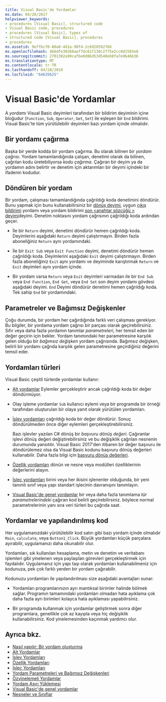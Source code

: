 ```yaml
---
title: Visual Basic'de Yordamlar
ms.date: 04/28/2017
helpviewer_keywords:
- procedures [Visual Basic], structured code
- Visual Basic code, procedures
- procedures [Visual Basic], types of
- structured code [Visual Basic], procedures
- procedures
ms.assetid: 9effbcf0-80a0-4d1a-98f4-2c6920592766
ms.openlocfilehash: 4b6dfe30268aef7dc61f130c2775e2cc0d1503e8
ms.sourcegitcommit: 2701302a99cafbe0d86d53d540eb0fa7e9b46b36
ms.translationtype: MT
ms.contentlocale: tr-TR
ms.lasthandoff: 04/28/2019
ms.locfileid: "64635625"
---
```

# <a name="procedures-in-visual-basic"></a>Visual Basic'de Yordamlar
A *yordamı* Visual Basic deyimleri tarafından bir bildirim deyiminin içine bloğudur (`Function`, `Sub`, `Operator`, `Get`, `Set`) ile eşleşen bir `End` bildirimi. Visual Basic'te tüm yürütülebilir deyimleri bazı yordam içinde olmalıdır.  
  
## <a name="calling-a-procedure"></a>Bir yordamı çağırma  
 Başka bir yerde kodda bir yordam çağırma. Bu olarak bilinen bir *yordam çağrısı*. Yordam tamamlandığında çalışan, denetimi olarak da bilinen, çağrılan kodu üretebiliyorsa *kodu çağırma*. Çağıran bir deyim ya da yordamın adını belirtir ve denetim için aktarımları bir deyimi içindeki bir ifadenin kodudur.  
  
## <a name="returning-from-a-procedure"></a>Döndüren bir yordam  
 Bir yordam, çalışması tamamlandığında çağrıldığı koda denetimini döndürür. Bunu yapmak için bunu kullanabilirsiniz bir [dönüş deyimi](../../../../visual-basic/language-reference/statements/return-statement.md), uygun [çıkış bildirimi](../../../../visual-basic/language-reference/statements/exit-statement.md) yordamı veya yordam bildirimi [son \<anahtar sözcüğü > deyimi](../../../../visual-basic/language-reference/statements/end-keyword-statement.md)deyimi. Denetim noktasını yordam çağrısının çağrıldığı koda ardından geçer.  
  
- İle bir `Return` deyimi, denetimi döndürür hemen çağrıldığı koda. Deyimlerini aşağıdaki `Return` deyimi çalıştırmayın. Birden fazla aboneliğiniz `Return` aynı yordamındaki.  
  
- İle bir `Exit Sub` veya `Exit Function` deyimi, denetimi döndürür hemen çağrıldığı koda. Deyimlerini aşağıdaki `Exit` deyimi çalıştırmayın. Birden fazla aboneliğiniz `Exit` aynı yordamı ve deyiminde karıştırmak `Return` ve `Exit` deyimleri aynı yordam içinde.  
  
- Bir yordam varsa `Return` veya `Exit` deyimleri varmadan ile bir `End Sub` veya `End Function`, `End Get`, veya `End Set` son deyim yordamı gövdesi aşağıdaki deyimi. `End` Deyimi döndürür denetimi hemen çağrıldığı koda. Tek sahip `End` bir yordamındaki.  
  
## <a name="parameters-and-arguments"></a>Parametreler ve Bağımsız Değişkenler  
 Çoğu durumda, bir yordam her çağırdığında farklı veri çalışması gerekiyor. Bu bilgiler, bir yordama yordam çağrısı bir parçası olarak geçirebilirsiniz. Sıfır veya daha fazla yordamın tanımlar *parametreleri*, her temsil eden bir değer geçirin için bekler. Yordam tanımındaki her parametresine karşılık gelen olduğu bir *bağımsız değişken* yordam çağrısında. Bağımsız değişken, belirli bir yordamı çağrıda karşılık gelen parametresine geçirdiğiniz değerini temsil eder.  
  
## <a name="types-of-procedures"></a>Yordamları türleri  
 Visual Basic çeşitli türlerde yordamlar kullanır:  
  
- [Alt yordamlar](./sub-procedures.md) Eylemler gerçekleştirir ancak çağrıldığı koda bir değer döndürmüyor.  
  
- Olay işleme yordamlar `Sub` kullanıcı eylemi veya bir programda bir örneği tarafından oluşturulan bir olaya yanıt olarak yürütülen yordamları.  
  
- [İşlev yordamları](./function-procedures.md) çağrıldığı koda bir değer döndürür. Sonuç döndürülmeden önce diğer eylemleri gerçekleştirebilirsiniz.

    Bazı işlevler yazılan C# dönüş bir *başvuru dönüş değeri*. Çağıranlar işlevi dönüş değeri değiştirebilirsiniz ve bu değişiklik çağrılan nesnenin durumunda yansıtılır. Visual Basic 2017'den itibaren bir değer başvuru ile döndürülemez olsa da Visual Basic kodunu başvuru dönüş değerleri kullanabilir. Daha fazla bilgi için [başvuru dönüş değerleri](ref-return-values.md).
  
- [Özellik yordamları](./property-procedures.md) dönün ve nesne veya modülleri özelliklerinin değerlerini atayın.  
  
- [İşleç yordamları](./operator-procedures.md) birini veya her ikisini işlenenler olduğunda, bir yeni tanımlı sınıf veya yapı standart işlecinin davranışını tanımlayın.  
  
- [Visual Basic'de genel yordamlar](../../../../visual-basic/programming-guide/language-features/data-types/generic-procedures.md) bir veya daha fazla tanımlama *tür parametrelerindeki* çağıran kod belirli geçirebilirsiniz. böylece normal parametrelerinin yanı sıra veri türleri bu çağrıda saat.  
  
## <a name="procedures-and-structured-code"></a>Yordamlar ve yapılandırılmış kod  
 Her uygulamanızdaki yürütülebilir kod satırı gibi bazı yordam içinde olmalıdır `Main`, `calculate`, veya `Button1_Click`. Büyük yordamları küçük parçalara ayırabilir, uygulamanızı daha okunabilir olur.  
  
 Yordamları, sık kullanılan hesaplama, metin ve denetim ve veritabanı işlemleri gibi yinelenen veya paylaşılan görevleri gerçekleştirmek için faydalıdır. Uygulamanız için yapı taşı olarak yordamları kullanabilmeniz için kodunuza, pek çok farklı yerden bir yordam çağırabilir.  
  
 Kodunuzu yordamları ile yapılandırılması size aşağıdaki avantajları sunar:  
  
- Yordamları programlarınızın ayrı mantıksal birimler halinde bölmek sağlar. Programın tamamındaki yordamları olmadan hata ayıklama çok daha fazla ayrı birimleri kolayca hata ayıklaması yapabilirsiniz.  
  
- Bir programda kullanmak için yordamlar geliştirmek sonra diğer programlara, genellikle çok az kayıpla veya hiç değişiklik kullanabilirsiniz. Kod yinelemesinden kaçınmak yardımcı olur.  
  
## <a name="see-also"></a>Ayrıca bkz.

- [Nasıl yapılır: Bir yordam oluşturma](./how-to-create-a-procedure.md)
- [Alt Yordamlar](./sub-procedures.md)
- [İşlev Yordamları](./function-procedures.md)
- [Özellik Yordamları](./property-procedures.md)
- [İşleç Yordamları](./operator-procedures.md)
- [Yordam Parametreleri ve Bağımsız Değişkenleri](./procedure-parameters-and-arguments.md)
- [Özyinelemeli Yordamlar](./recursive-procedures.md)
- [Yordam Aşırı Yüklemesi](./procedure-overloading.md)
- [Visual Basic'de genel yordamlar](../../../../visual-basic/programming-guide/language-features/data-types/generic-procedures.md)
- [Nesneler ve Sınıflar](../../../../visual-basic/programming-guide/language-features/objects-and-classes/index.md)
